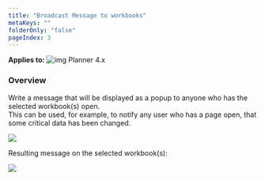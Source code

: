 ```yaml
---
title: "Broadcast Message to workbooks"
metaKeys: ""
folderOnly: "false"
pageIndex: 3
---
```

 
 **Applies to:** ![img](https://profitbasedocs.blob.core.windows.net/icons/yes-icon.png) Planner 4.x

### Overview
Write a message that will be displayed as a popup to anyone who has the selected workbook(s) open.
<br/>
This can be used, for example, to notify any user who has a page open, that some critical data has been changed.
<br/>

![](https://profitbasedocs.blob.core.windows.net/plannerimages/BroadCastMessage.png)
<br/>

Resulting message on the selected workbook(s):
<br/>

![](https://profitbasedocs.blob.core.windows.net/plannerimages/ReceiveMessage.png)
